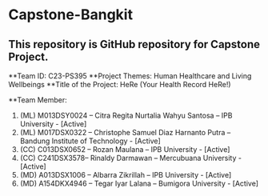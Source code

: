 # Capstone-Bangkit
## This repository is GitHub repository for Capstone Project.

**Team ID: C23-PS395
**Project Themes: Human Healthcare and Living Wellbeings
**Title of the Project: HeRe (Your Health Record HeRe!)

**Team Member:
1. (ML) M013DSY0024 – Citra Regita Nurtalia Wahyu Santosa – IPB University - [Active]
2. (ML) M017DSX0322 – Christophe Samuel Diaz Harnanto Putra – Bandung Institute of Technology - [Active]
3. (CC) C013DSX0652 – Rozan Maulana – IPB University - [Active]
4. (CC) C241DSX3578– Rinaldy Darmawan – Mercubuana University - [Active]
5. (MD) A013DSX1006 – Albarra Zikrillah – IPB University - [Active]
6. (MD) A154DKX4946 – Tegar Iyar Lalana – Bumigora University - [Active]
